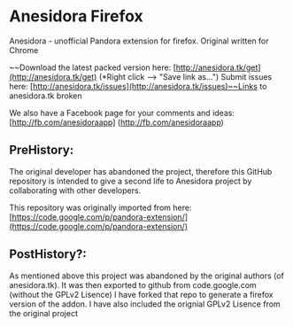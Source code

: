 Anesidora Firefox
=========

Anesidora - unofficial Pandora extension for firefox. Original written for Chrome

~~Download the latest packed version here: [http://anesidora.tk/get](http://anesidora.tk/get) (*Right click --> "Save link as...") 
Submit issues here: [http://anesidora.tk/issues](http://anesidora.tk/issues)~~Links to anesidora.tk broken

We also have a Facebook page for your comments and ideas: [http://fb.com/anesidoraapp] (http://fb.com/anesidoraapp)


PreHistory:
-----------
The original developer has abandoned the project, therefore this GitHub repository is intended to give a second life to Anesidora project by collaborating with other developers.

This repository was originally imported from here:
[https://code.google.com/p/pandora-extension/](https://code.google.com/p/pandora-extension/)

PostHistory?:
--------------
As mentioned above this project was abandoned by the original authors (of anesidora.tk). It was then exported to github from code.google.com (without the GPLv2 Lisence) I have forked that repo to generate a firefox version of the addon. I have also included the orignial GPLv2 Lisence from the original project
